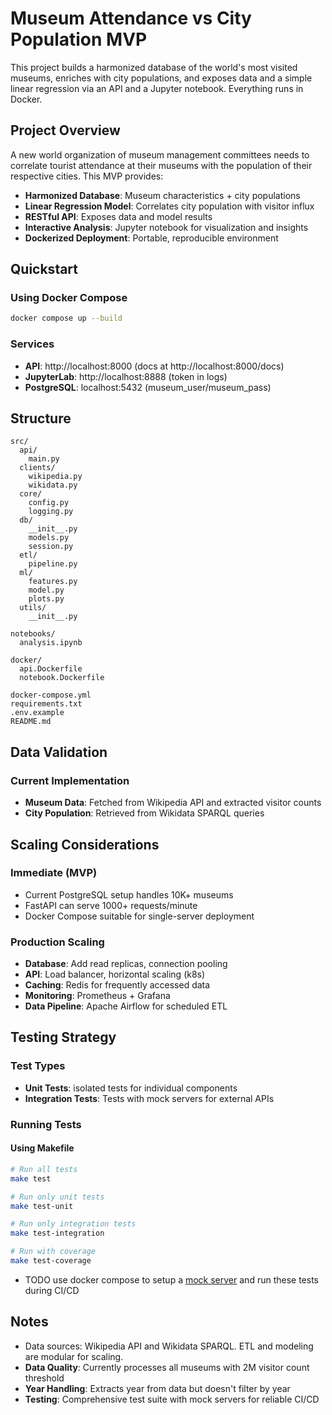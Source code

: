 # Museum Attendance vs City Population MVP

This project builds a harmonized database of the world's most visited museums, enriches with city populations, and exposes data and a simple linear regression via an API and a Jupyter notebook. Everything runs in Docker.

## Project Overview

A new world organization of museum management committees needs to correlate tourist attendance at their museums with the population of their respective cities. This MVP provides:

- **Harmonized Database**: Museum characteristics + city populations
- **Linear Regression Model**: Correlates city population with visitor influx
- **RESTful API**: Exposes data and model results
- **Interactive Analysis**: Jupyter notebook for visualization and insights
- **Dockerized Deployment**: Portable, reproducible environment

## Quickstart

### **Using Docker Compose**
```bash
docker compose up --build
```

### **Services**
- **API**: http://localhost:8000 (docs at http://localhost:8000/docs)
- **JupyterLab**: http://localhost:8888 (token in logs)
- **PostgreSQL**: localhost:5432 (museum_user/museum_pass)

## Structure
```
src/
  api/
    main.py
  clients/
    wikipedia.py
    wikidata.py
  core/
    config.py
    logging.py
  db/
    __init__.py
    models.py
    session.py
  etl/
    pipeline.py
  ml/
    features.py
    model.py
    plots.py
  utils/
    __init__.py

notebooks/
  analysis.ipynb

docker/
  api.Dockerfile
  notebook.Dockerfile

docker-compose.yml
requirements.txt
.env.example
README.md
```

## Data Validation

### **Current Implementation**
- **Museum Data**: Fetched from Wikipedia API and extracted visitor counts
- **City Population**: Retrieved from Wikidata SPARQL queries

## Scaling Considerations

### **Immediate (MVP)**
- Current PostgreSQL setup handles 10K+ museums
- FastAPI can serve 1000+ requests/minute
- Docker Compose suitable for single-server deployment

### **Production Scaling**
- **Database**: Add read replicas, connection pooling
- **API**: Load balancer, horizontal scaling (k8s)
- **Caching**: Redis for frequently accessed data
- **Monitoring**: Prometheus + Grafana
- **Data Pipeline**: Apache Airflow for scheduled ETL

## Testing Strategy

### **Test Types**
- **Unit Tests**: isolated tests for individual components
- **Integration Tests**: Tests with mock servers for external APIs

### **Running Tests**

#### **Using Makefile**
```bash
# Run all tests
make test

# Run only unit tests
make test-unit

# Run only integration tests 
make test-integration

# Run with coverage
make test-coverage
```
- TODO use docker compose to setup a [mock server](https://www.mock-server.com/) and run these tests during CI/CD

## Notes
- Data sources: Wikipedia API and Wikidata SPARQL. ETL and modeling are modular for scaling.
- **Data Quality**: Currently processes all museums with 2M visitor count threshold
- **Year Handling**: Extracts year from data but doesn't filter by year
- **Testing**: Comprehensive test suite with mock servers for reliable CI/CD
